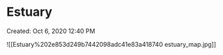 # Estuary

Created: Oct 6, 2020 12:40 PM

![[Estuary%202e853d249b7442098adc41e83a418740 estuary_map.jpg]]